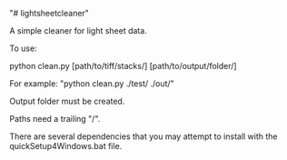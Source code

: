 "# lightsheetcleaner" 



A simple cleaner for light sheet data.

To use:

python clean.py [path/to/tiff/stacks/] [path/to/output/folder/]

For example: "python clean.py ./test/ ./out/"

Output folder must be created.

Paths need a trailing "/".

There are several dependencies that you may attempt to install with the quickSetup4Windows.bat file.